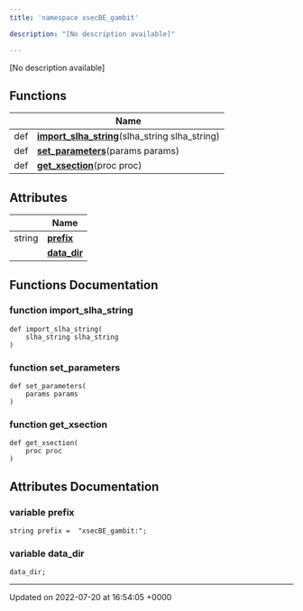 ```yaml
---
title: 'namespace xsecBE_gambit'

description: "[No description available]"

---
```







[No description available]

## Functions

|                | Name           |
| -------------- | -------------- |
| def | **[import_slha_string](/documentation/code/namespaces/namespacexsecbe__gambit/#function-import-slha-string)**(slha_string slha_string) |
| def | **[set_parameters](/documentation/code/namespaces/namespacexsecbe__gambit/#function-set-parameters)**(params params) |
| def | **[get_xsection](/documentation/code/namespaces/namespacexsecbe__gambit/#function-get-xsection)**(proc proc) |

## Attributes

|                | Name           |
| -------------- | -------------- |
| string | **[prefix](/documentation/code/namespaces/namespacexsecbe__gambit/#variable-prefix)**  |
| | **[data_dir](/documentation/code/namespaces/namespacexsecbe__gambit/#variable-data-dir)**  |


## Functions Documentation

### function import_slha_string

```
def import_slha_string(
    slha_string slha_string
)
```


### function set_parameters

```
def set_parameters(
    params params
)
```


### function get_xsection

```
def get_xsection(
    proc proc
)
```



## Attributes Documentation

### variable prefix

```
string prefix =  "xsecBE_gambit:";
```


### variable data_dir

```
data_dir;
```





-------------------------------

Updated on 2022-07-20 at 16:54:05 +0000